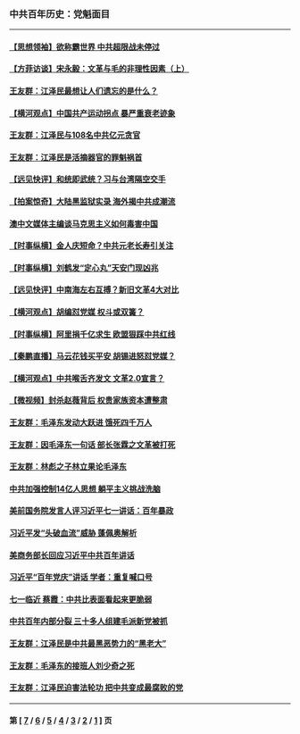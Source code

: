 ### 中共百年历史：党魁面目
---
#### [【思想领袖】欲称霸世界 中共超限战未停过](../../pages/nf1176107/n13745142.md?08030430) 
#### [【方菲访谈】宋永毅：文革与毛的非理性因素（上）](../../pages/nf1176107/n13469956.md?08030430) 
#### [王友群：江泽民最想让人们遗忘的是什么？](../../pages/nf1176107/n13408949.md?08030430) 
#### [【横河观点】中国共产运动拐点 暴严重衰老迹象](../../pages/nf1176107/n13388333.md?08030430) 
#### [王友群：江泽民与108名中共亿元贪官](../../pages/nf1176107/n13352358.md?08030430) 
#### [王友群：江泽民是活摘器官的罪魁祸首](../../pages/nf1176107/n13336903.md?08030430) 
#### [【远见快评】和统即武统？习与台湾隔空交手](../../pages/nf1176107/n13297739.md?08030430) 
#### [【拍案惊奇】大陆黑监狱实录 海外揭中共成潮流](../../pages/nf1176107/n13288853.md?08030430) 
#### [澳中文媒体主编谈马克思主义如何毒害中国](../../pages/nf1176107/n13257387.md?08030430) 
#### [【时事纵横】金人庆短命？中共元老长寿引关注](../../pages/nf1176107/n13217934.md?08030430) 
#### [【时事纵横】刘鹤发“定心丸”天安门现凶兆](../../pages/nf1176107/n13215416.md?08030430) 
#### [【远见快评】中南海左右互搏？新旧文革4大对比](../../pages/nf1176107/n13214745.md?08030430) 
#### [【横河观点】胡编怼党媒 权斗或双簧？](../../pages/nf1176107/n13210864.md?08030430) 
#### [【时事纵横】阿里捐千亿求生 欧盟狠踩中共红线](../../pages/nf1176107/n13206431.md?08030430) 
#### [【秦鹏直播】马云花钱买平安 胡锡进怒怼党媒？](../../pages/nf1176107/n13206392.md?08030430) 
#### [【横河观点】中共喉舌齐发文 文革2.0宣言？](../../pages/nf1176107/n13201248.md?08030430) 
#### [【微视频】封杀赵薇背后 权贵家族资本遭整肃](../../pages/nf1176107/n13197798.md?08030430) 
#### [王友群：毛泽东发动大跃进 饿死四千万人](../../pages/nf1176107/n13177158.md?08030430) 
#### [王友群：因毛泽东一句话 部长张霖之文革被打死](../../pages/nf1176107/n13161711.md?08030430) 
#### [王友群：林彪之子林立果论毛泽东](../../pages/nf1176107/n13128622.md?08030430) 
#### [中共加强控制14亿人思想 躺平主义挑战洗脑](../../pages/nf1176107/n13094299.md?08030430) 
#### [美前国务院发言人评习近平七一讲话：百年暴政](../../pages/nf1176107/n13066986.md?08030430) 
#### [习近平发“头破血流”威胁 蓬佩奥解析](../../pages/nf1176107/n13063604.md?08030430) 
#### [美商务部长回应习近平中共百年讲话](../../pages/nf1176107/n13062903.md?08030430) 
#### [习近平“百年党庆”讲话 学者：重复喊口号](../../pages/nf1176107/n13061411.md?08030430) 
#### [七一临近 蔡霞：中共比表面看起来更脆弱](../../pages/nf1176107/n13056418.md?08030430) 
#### [中共百年内部分裂 三十多人组建毛派新党被抓](../../pages/nf1176107/n13044023.md?08030430) 
#### [王友群：江泽民是中共最黑恶势力的“黑老大”](../../pages/nf1176107/n13022180.md?08030430) 
#### [王友群：毛泽东的接班人刘少奇之死](../../pages/nf1176107/n12991772.md?08030430) 
#### [王友群：江泽民迫害法轮功 把中共变成最腐败的党](../../pages/nf1176107/n12947347.md?08030430) 

---
#### 第 [ [7](./7.md?08030430) / [6](./6.md?08030430) / [5](./5.md?08030430) / [4](./4.md?08030430) / [3](./3.md?08030430) / [2](./2.md?08030430) / [1](./1.md?08030430) ] 页
